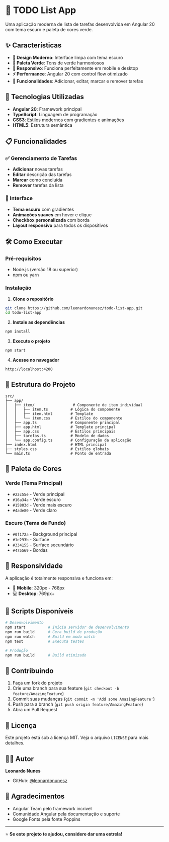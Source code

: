 # 🌱 TODO List App

Uma aplicação moderna de lista de tarefas desenvolvida em Angular 20 com tema escuro e paleta de cores verde.

## ✨ Características

- **🎨 Design Moderno**: Interface limpa com tema escuro
- **🌿 Paleta Verde**: Tons de verde harmoniosos
- **📱 Responsivo**: Funciona perfeitamente em mobile e desktop
- **⚡ Performance**: Angular 20 com control flow otimizado
- **🎯 Funcionalidades**: Adicionar, editar, marcar e remover tarefas

## 🚀 Tecnologias Utilizadas

- **Angular 20**: Framework principal
- **TypeScript**: Linguagem de programação
- **CSS3**: Estilos modernos com gradientes e animações
- **HTML5**: Estrutura semântica

## 📋 Funcionalidades

### ✅ Gerenciamento de Tarefas
- **Adicionar** novas tarefas
- **Editar** descrição das tarefas
- **Marcar** como concluída
- **Remover** tarefas da lista

### 🎨 Interface
- **Tema escuro** com gradientes
- **Animações suaves** em hover e clique
- **Checkbox personalizada** com borda
- **Layout responsivo** para todos os dispositivos

## 🛠️ Como Executar

### Pré-requisitos
- Node.js (versão 18 ou superior)
- npm ou yarn

### Instalação

1. **Clone o repositório**
```bash
git clone https://github.com/leonardonunesz/todo-list-app.git
cd todo-list-app
```

2. **Instale as dependências**
```bash
npm install
```

3. **Execute o projeto**
```bash
npm start
```

4. **Acesse no navegador**
```
http://localhost:4200
```

## 📁 Estrutura do Projeto

```
src/
├── app/
│   ├── item/                 # Componente de item individual
│   │   ├── item.ts          # Lógica do componente
│   │   ├── item.html        # Template
│   │   └── item.css         # Estilos do componente
│   ├── app.ts               # Componente principal
│   ├── app.html             # Template principal
│   ├── app.css              # Estilos principais
│   ├── tarefas.ts           # Modelo de dados
│   └── app.config.ts        # Configuração da aplicação
├── index.html               # HTML principal
├── styles.css               # Estilos globais
└── main.ts                  # Ponto de entrada
```

## 🎨 Paleta de Cores

### Verde (Tema Principal)
- `#22c55e` - Verde principal
- `#16a34a` - Verde escuro
- `#15803d` - Verde mais escuro
- `#4ade80` - Verde claro

### Escuro (Tema de Fundo)
- `#0f172a` - Background principal
- `#1e293b` - Surface
- `#334155` - Surface secundário
- `#475569` - Bordas

## 📱 Responsividade

A aplicação é totalmente responsiva e funciona em:
- 📱 **Mobile**: 320px - 768px
- 💻 **Desktop**: 769px+

## 🔧 Scripts Disponíveis

```bash
# Desenvolvimento
npm start          # Inicia servidor de desenvolvimento
npm run build      # Gera build de produção
npm run watch      # Build em modo watch
npm test           # Executa testes

# Produção
npm run build      # Build otimizado
```

## 🤝 Contribuindo

1. Faça um fork do projeto
2. Crie uma branch para sua feature (`git checkout -b feature/AmazingFeature`)
3. Commit suas mudanças (`git commit -m 'Add some AmazingFeature'`)
4. Push para a branch (`git push origin feature/AmazingFeature`)
5. Abra um Pull Request

## 📄 Licença

Este projeto está sob a licença MIT. Veja o arquivo `LICENSE` para mais detalhes.

## 👨‍💻 Autor

**Leonardo Nunes**
- GitHub: [@leonardonunesz](https://github.com/leonardonunesz)

## 🙏 Agradecimentos

- Angular Team pelo framework incrível
- Comunidade Angular pela documentação e suporte
- Google Fonts pela fonte Poppins

---

⭐ **Se este projeto te ajudou, considere dar uma estrela!**
